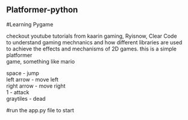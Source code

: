 ## Platformer-python
#Learning Pygame


checkout youtube tutorials from kaarin gaming, Ryisnow, Clear Code  <br>
to understand gaming mechnanics and how different libraries are used <br>
to achieve the effects and mechanisms of 2D games. this is a simple platformer <br>
game, something like mario <br>



space - jump   <br>
left arrow - move left   <br>
right arrow - move right   <br>
1 - attack   <br>
graytiles - dead   <br>

#run the app.py file to start

